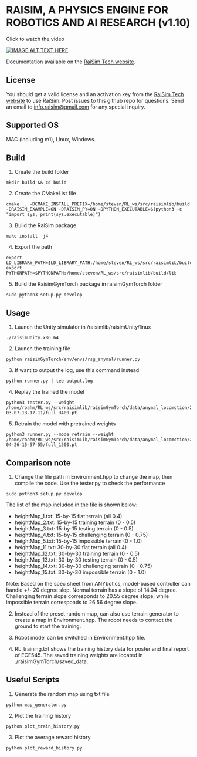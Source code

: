 # RAISIM, A PHYSICS ENGINE FOR ROBOTICS AND AI RESEARCH (v1.10)

Click to watch the video

[![IMAGE ALT TEXT HERE](https://img.youtube.com/vi/CN0ah5-OWik/0.jpg)](https://www.youtube.com/watch?v=CN0ah5-OWik)


Documentation available on the [RaiSim Tech website](http://raisim.com).

## License

You should get a valid license and an activation key from the [RaiSim Tech website](http://raisim.com) to use RaiSim.
Post issues to this github repo for questions. 
Send an email to info.raisim@gmail.com for any special inquiry.

## Supported OS

MAC (including m1), Linux, Windows.


## Build

1. Create the build folder
```
mkdir build && cd build
```

2. Create the CMakeList file
```
cmake .. -DCMAKE_INSTALL_PREFIX=/home/steven/RL_ws/src/raisimlib/build -DRAISIM_EXAMPLE=ON -DRAISIM_PY=ON -DPYTHON_EXECUTABLE=$(python3 -c "import sys; print(sys.executable)")
```

3. Build the RaiSim package
```
make install -j4
```

4. Export the path
```
export LD_LIBRARY_PATH=$LD_LIBRARY_PATH:/home/steven/RL_ws/src/raisimlib/build/lib
export PYTHONPATH=$PYTHONPATH:/home/steven/RL_ws/src/raisimlib/build/lib
```

5. Build the RaisimGymTorch package in raisimGymTorch folder
```
sudo python3 setup.py develop
```

## Usage

1. Launch the Unity simulator in /raisimlib/raisimUnity/linux
```
./raisimUnity.x86_64
```

2. Launch the training file
```
python raisimGymTorch/env/envs/rsg_anymal/runner.py
```

3. If want to output the log, use this command instead
```
python runner.py | tee output.log
```

4. Replay the trained the model
```
python3 tester.py --weight /home/roahm/RL_ws/src/raisimlib/raisimGymTorch/data/anymal_locomotion/2022-03-07-13-17-11/full_3400.pt
```

5. Retrain the model with pretrained weights
```
python3 runner.py --mode retrain --weight /home/roahm/RL_ws/src/raisimLib/raisimGymTorch/data/anymal_locomotion/2022-04-26-15-57-55/full_1500.pt
```

## Comparison note
1. Change the file path in Environment.hpp to change the map, then compile the code. Use the tester.py to check the performance
```
sudo python3 setup.py develop
```

The list of the map included in the file is shown below:
- heightMap_1.txt: 15-by-15 flat terrain (all 0.4)
- heightMap_2.txt: 15-by-15 training terrain (0 - 0.5)
- heightMap_3.txt: 15-by-15 testing terrain (0 - 0.5)
- heightMap_4.txt: 15-by-15 challenging terrain (0 - 0.75)
- heightMap_5.txt: 15-by-15 impossible terrain (0 - 1.0)
- heightMap_11.txt: 30-by-30 flat terrain (all 0.4)
- heightMap_12.txt: 30-by-30 training terrain (0 - 0.5)
- heightMap_13.txt: 30-by-30 testing terrain (0 - 0.5)
- heightMap_14.txt: 30-by-30 challenging terrain (0 - 0.75)
- heightMap_15.txt: 30-by-30 impossible terrain (0 - 1.0)

Note: Based on the spec sheet from ANYbotics, model-based controller can handle +/- 20 degree slop. Normal terrain has a slope of 14.04 degree. Challenging terrain slope corresponds to 20.55 degree slope, while impossible terrain corresponds to 26.56 degree slope.

2. Instead of the preset random map, can also use terrain generator to create a map in Environment.hpp. The robot needs to contact the ground to start the training.

3. Robot model can be switched in Environment.hpp file.

4. RL_training.txt shows the training history data for poster and final report of ECE545. The saved training weights are located in ./raisimGymTorch/saved_data.

## Useful Scripts
1. Generate the random map using txt file
```
python map_generator.py
```

2. Plot the training history
```
python plot_train_history.py
```

3. Plot the average reward history
```
python plot_reward_history.py
```
